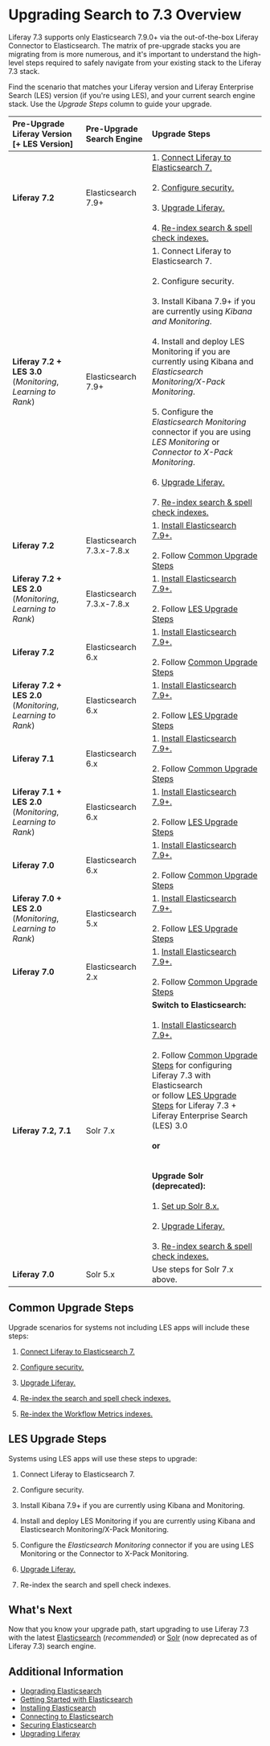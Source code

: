 # Upgrading Search to 7.3 Overview

Liferay 7.3 supports only Elasticsearch 7.9.0+ via the out-of-the-box Liferay Connector to Elasticsearch. The matrix of pre-upgrade stacks you are migrating from is more numerous, and it's important to understand the high-level steps required to safely navigate from your existing stack to the Liferay 7.3 stack. 

Find the scenario that matches your Liferay version and Liferay Enterprise Search (LES) version (if you're using LES), and your current search engine stack. Use the *Upgrade Steps* column to guide your upgrade.

| Pre-Upgrade Liferay Version [+ LES Version] | Pre-Upgrade Search Engine | Upgrade Steps |
| :-------- | :---------------- | :-------------- |
| **Liferay 7.2** | Elasticsearch 7.9+ | 1. [Connect Liferay to Elasticsearch 7.](../connecting-to-elasticsearch.md)<br><br>2. [Configure security.](../securing-elasticsearch.md)<br><br>3. [Upgrade Liferay.](../../../../installation-and-upgrades/upgrading-liferay/upgrade-basics/upgrade-overview.md)<br><br>4. [Re-index search & spell check indexes.](../../../../installation-and-upgrades/upgrading-liferay/upgrade-basics/post-upgrade-considerations.md) |
| **Liferay 7.2 + LES 3.0** (*Monitoring*, *Learning to Rank*) | Elasticsearch 7.9+ | 1. Connect Liferay to Elasticsearch 7.<br><br>2. Configure security.<br><br>3. Install Kibana 7.9+ if you are currently using *Kibana and Monitoring*.<br><br>4. Install and deploy LES Monitoring if you are currently using Kibana and *Elasticsearch Monitoring/X-Pack Monitoring*.<br><br>5. Configure the *Elasticsearch Monitoring* connector if you are using *LES Monitoring* or *Connector to X-Pack Monitoring*.<br><br>6. [Upgrade Liferay.](../../../../installation-and-upgrades/upgrading-liferay/upgrade-basics/upgrade-overview.md)<br><br>7. [Re-index search & spell check indexes.](../../../../installation-and-upgrades/upgrading-liferay/upgrade-basics/post-upgrade-considerations.md) |
| **Liferay 7.2** | Elasticsearch 7.3.x-7.8.x | 1. [Install Elasticsearch 7.9+.](../installing-elasticsearch.md)<br><br>2. Follow [Common Upgrade Steps](#common-upgrade-steps) |
| **Liferay 7.2 + LES 2.0** (*Monitoring*, *Learning to Rank*) | Elasticsearch 7.3.x-7.8.x | 1. [Install Elasticsearch 7.9+.](../installing-elasticsearch.md)<br><br>2. Follow [LES Upgrade Steps](#les-upgrade-steps) |
| **Liferay 7.2** | Elasticsearch 6.x | 1. [Install Elasticsearch 7.9+.](../installing-elasticsearch.md)<br><br>2. Follow [Common Upgrade Steps](#common-upgrade-steps) |
| **Liferay 7.2 + LES 2.0** (*Monitoring*, *Learning to Rank*) | Elasticsearch 6.x | 1. [Install Elasticsearch 7.9+.](../installing-elasticsearch.md)<br><br>2. Follow [LES Upgrade Steps](#les-upgrade-steps) |
| **Liferay 7.1** | Elasticsearch 6.x | 1. [Install Elasticsearch 7.9+.](../installing-elasticsearch.md)<br><br>2. Follow [Common Upgrade Steps](#common-upgrade-steps) |
| **Liferay 7.1 + LES 2.0** (*Monitoring*, *Learning to Rank*) | Elasticsearch 6.x | 1. [Install Elasticsearch 7.9+.](../installing-elasticsearch.md)<br><br>2. Follow [LES Upgrade Steps](#les-upgrade-steps) |
| **Liferay 7.0** | Elasticsearch 6.x | 1. [Install Elasticsearch 7.9+.](../installing-elasticsearch.md)<br><br>2. Follow [Common Upgrade Steps](#common-upgrade-steps) |
| **Liferay 7.0 + LES 2.0** (*Monitoring*, *Learning to Rank*) | Elasticsearch 5.x | 1. [Install Elasticsearch 7.9+.](../installing-elasticsearch.md)<br><br>2. Follow [LES Upgrade Steps](#les-upgrade-steps) |
| **Liferay 7.0** | Elasticsearch 2.x | 1. [Install Elasticsearch 7.9+.](../installing-elasticsearch.md)<br><br>2. Follow [Common Upgrade Steps](#common-upgrade-steps) |
| **Liferay 7.2, 7.1** | Solr 7.x | **Switch to Elasticsearch:**<br><br>1. [Install Elasticsearch 7.9+.](../installing-elasticsearch.md)<br><br>2. Follow [Common Upgrade Steps](#common-upgrade-steps) for configuring Liferay 7.3 with Elasticsearch<br> or follow [LES Upgrade Steps](#les-upgrade-steps) for Liferay 7.3 + Liferay Enterprise Search (LES) 3.0<br><br>**or**<br><br><br>**Upgrade Solr (deprecated):**<br><br>1. [Set up Solr 8.x.](../../solr.rst)<br><br>2. [Upgrade Liferay.](../../../../installation-and-upgrades/upgrading-liferay/upgrade-basics/upgrade-overview.md)<br><br>3. [Re-index search & spell check indexes.](../../../../installation-and-upgrades/upgrading-liferay/upgrade-basics/post-upgrade-considerations.md) |
| **Liferay 7.0** | Solr 5.x | Use steps for Solr 7.x above. |

## Common Upgrade Steps

Upgrade scenarios for systems not including LES apps will include these steps:

1. [Connect Liferay to Elasticsearch 7.](../connecting-to-elasticsearch.md)

1. [Configure security.](../securing-elasticsearch.md)

1. [Upgrade Liferay.](../../../../installation-and-upgrades/upgrading-liferay/upgrade-basics/upgrade-overview.md)

1. [Re-index the search and spell check indexes.](../../../../installation-and-upgrades/upgrading-liferay/upgrade-basics/post-upgrade-considerations.md)

1. [Re-index the Workflow Metrics indexes.](../../../../process-automation/workflow/user-guide/workflow-metrics-reports.md#re-indexing-workflow-metrics)

## LES Upgrade Steps

Systems using LES apps will use these steps to upgrade:

1. Connect Liferay to Elasticsearch 7.

1. Configure security.

1. Install Kibana 7.9+ if you are currently using Kibana and Monitoring.

1. Install and deploy LES Monitoring if you are currently using Kibana and Elasticsearch Monitoring/X-Pack Monitoring.

1. Configure the *Elasticsearch Monitoring* connector if you are using LES Monitoring or the Connector to X-Pack Monitoring.

1. [Upgrade Liferay.](../../../../installation-and-upgrades/upgrading-liferay/upgrade-basics/upgrade-overview.md)

1. Re-index the search and spell check indexes.

## What's Next 

Now that you know your upgrade path, start upgrading to use Liferay 7.3 with the latest [Elasticsearch](./elasticsearch/upgrading-elasticsearch.md) (*recommended*) or [Solr](./solr.md) (now deprecated as of Liferay 7.3) search engine.

## Additional Information 

* [Upgrading Elasticsearch](../getting-started-with-elasticsearch.md)
* [Getting Started with Elasticsearch](../getting-started-with-elasticsearch.md)
* [Installing Elasticsearch](../installing-elasticsearch.md)
* [Connecting to Elasticsearch](../connecting-to-elasticsearch.md)
* [Securing Elasticsearch](../securing-elasticsearch.md)
* [Upgrading Liferay](../../../../installation-and-upgrades/upgrading-liferay/upgrade-basics/upgrade-overview.md)
